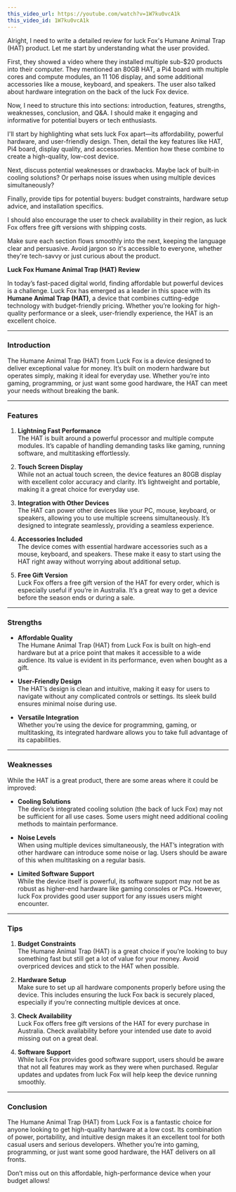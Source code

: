 ```yaml
---
this_video_url: https://youtube.com/watch?v=1W7ku0vcA1k
this_video_id: 1W7ku0vcA1k
---
```

<think>
Alright, I need to write a detailed review for luck Fox's Humane Animal Trap (HAT) product. Let me start by understanding what the user provided.

First, they showed a video where they installed multiple sub-$20 products into their computer. They mentioned an 80GB HAT, a Pi4 board with multiple cores and compute modules, an 11 106 display, and some additional accessories like a mouse, keyboard, and speakers. The user also talked about hardware integration on the back of the luck Fox device.

Now, I need to structure this into sections: introduction, features, strengths, weaknesses, conclusion, and Q&A. I should make it engaging and informative for potential buyers or tech enthusiasts.

I'll start by highlighting what sets luck Fox apart—its affordability, powerful hardware, and user-friendly design. Then, detail the key features like HAT, Pi4 board, display quality, and accessories. Mention how these combine to create a high-quality, low-cost device.

Next, discuss potential weaknesses or drawbacks. Maybe lack of built-in cooling solutions? Or perhaps noise issues when using multiple devices simultaneously?

Finally, provide tips for potential buyers: budget constraints, hardware setup advice, and installation specifics.

I should also encourage the user to check availability in their region, as luck Fox offers free gift versions with shipping costs.

Make sure each section flows smoothly into the next, keeping the language clear and persuasive. Avoid jargon so it's accessible to everyone, whether they're tech-savvy or just curious about the product.
</think>

**Luck Fox Humane Animal Trap (HAT) Review**

In today’s fast-paced digital world, finding affordable but powerful devices is a challenge. Luck Fox has emerged as a leader in this space with its **Humane Animal Trap (HAT)**, a device that combines cutting-edge technology with budget-friendly pricing. Whether you’re looking for high-quality performance or a sleek, user-friendly experience, the HAT is an excellent choice.

---

### **Introduction**

The Humane Animal Trap (HAT) from Luck Fox is a device designed to deliver exceptional value for money. It’s built on modern hardware but operates simply, making it ideal for everyday use. Whether you’re into gaming, programming, or just want some good hardware, the HAT can meet your needs without breaking the bank.

---

### **Features**

1. **Lightning Fast Performance**  
   The HAT is built around a powerful processor and multiple compute modules. It’s capable of handling demanding tasks like gaming, running software, and multitasking effortlessly.

2. **Touch Screen Display**  
   While not an actual touch screen, the device features an 80GB display with excellent color accuracy and clarity. It’s lightweight and portable, making it a great choice for everyday use.

3. **Integration with Other Devices**  
   The HAT can power other devices like your PC, mouse, keyboard, or speakers, allowing you to use multiple screens simultaneously. It’s designed to integrate seamlessly, providing a seamless experience.

4. **Accessories Included**  
   The device comes with essential hardware accessories such as a mouse, keyboard, and speakers. These make it easy to start using the HAT right away without worrying about additional setup.

5. **Free Gift Version**  
   Luck Fox offers a free gift version of the HAT for every order, which is especially useful if you’re in Australia. It’s a great way to get a device before the season ends or during a sale.

---

### **Strengths**

- **Affordable Quality**  
  The Humane Animal Trap (HAT) from Luck Fox is built on high-end hardware but at a price point that makes it accessible to a wide audience. Its value is evident in its performance, even when bought as a gift.

- **User-Friendly Design**  
  The HAT’s design is clean and intuitive, making it easy for users to navigate without any complicated controls or settings. Its sleek build ensures minimal noise during use.

- **Versatile Integration**  
  Whether you’re using the device for programming, gaming, or multitasking, its integrated hardware allows you to take full advantage of its capabilities.

---

### **Weaknesses**

While the HAT is a great product, there are some areas where it could be improved:

- **Cooling Solutions**  
  The device’s integrated cooling solution (the back of luck Fox) may not be sufficient for all use cases. Some users might need additional cooling methods to maintain performance.

- **Noise Levels**  
  When using multiple devices simultaneously, the HAT’s integration with other hardware can introduce some noise or lag. Users should be aware of this when multitasking on a regular basis.

- **Limited Software Support**  
  While the device itself is powerful, its software support may not be as robust as higher-end hardware like gaming consoles or PCs. However, luck Fox provides good user support for any issues users might encounter.

---

### **Tips**

1. **Budget Constraints**  
   The Humane Animal Trap (HAT) is a great choice if you’re looking to buy something fast but still get a lot of value for your money. Avoid overpriced devices and stick to the HAT when possible.

2. **Hardware Setup**  
   Make sure to set up all hardware components properly before using the device. This includes ensuring the luck Fox back is securely placed, especially if you’re connecting multiple devices at once.

3. **Check Availability**  
   Luck Fox offers free gift versions of the HAT for every purchase in Australia. Check availability before your intended use date to avoid missing out on a great deal.

4. **Software Support**  
   While luck Fox provides good software support, users should be aware that not all features may work as they were when purchased. Regular updates and updates from luck Fox will help keep the device running smoothly.

---

### **Conclusion**

The Humane Animal Trap (HAT) from Luck Fox is a fantastic choice for anyone looking to get high-quality hardware at a low cost. Its combination of power, portability, and intuitive design makes it an excellent tool for both casual users and serious developers. Whether you’re into gaming, programming, or just want some good hardware, the HAT delivers on all fronts.

Don’t miss out on this affordable, high-performance device when your budget allows!

